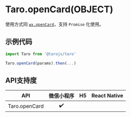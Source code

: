 # Taro.openCard(OBJECT)

使用方式同 [`wx.openCard`](https://developers.weixin.qq.com/miniprogram/dev/api/wx.openCard.html)，支持 `Promise` 化使用。

## 示例代码

```jsx
import Taro from '@tarojs/taro'

Taro.openCard(params).then(...)
```

## API支持度

|      API      | 微信小程序 |  H5  | React Native |
| :-----------: | :--------: | :--: | :----------: |
| Taro.openCard |     ✔️      |      |              |